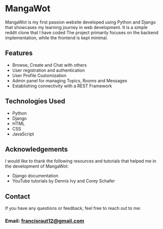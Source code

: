 # MangaWot
MangaWot is my first passion website developed using Python and Django that showcases my learning journey in web development. It is a simple reddit clone that I have coded The project primarily focuses on the backend implementation, while the frontend is kept minimal.

## Features
- Browse, Create and Chat with others
- User registration and authentication
- User Profile Customization
- Admin panel for managing Topics, Rooms and Messages
- Establishing connectivity with a REST Framework

## Technologies Used
- Python
- Django
- HTML
- CSS
- JavaScript

## Acknowledgements

I would like to thank the following resources and tutorials that helped me in the development of MangaWot:

- Django documentation
- YouTube tutorials by Dennis Ivy and Corey Schafer

## Contact

If you have any questions or feedback, feel free to reach out to me:
### Email: francisraut12@gmail.com
